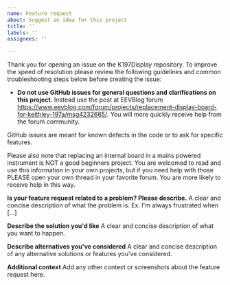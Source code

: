 ```yaml
---
name: Feature request
about: Suggest an idea for this project
title: ''
labels: ''
assignees: ''

---
```


Thank you for opening an issue on the K197Display repository.  To
improve the speed of resolution please review the following guidelines and
common troubleshooting steps below before creating the issue:

- **Do not use GitHub issues for general questions and clarifications on this project.**  Instead use
  the post at EEVBlog forum https://www.eevblog.com/forum/projects/replacement-display-board-for-keithley-197a/msg4232665/.  You will more quickly receive help from the forum community. 

GitHub issues are meant for known defects in the code or to ask for specific features.

Please also note that replacing an internal board in a mains powered instrument is NOT a good beginners project. You are welcomed to read and use this information in your own projects, but if you need help with those PLEASE open your own thread in your favorite forum. You are more likely to receive help in this way.

**Is your feature request related to a problem? Please describe.**
A clear and concise description of what the problem is. Ex. I'm always frustrated when [...]

**Describe the solution you'd like**
A clear and concise description of what you want to happen.

**Describe alternatives you've considered**
A clear and concise description of any alternative solutions or features you've considered.

**Additional context**
Add any other context or screenshots about the feature request here.
